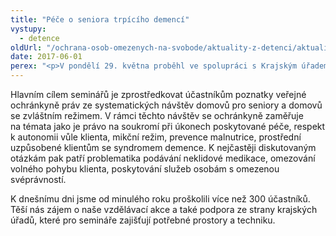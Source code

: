 ```yaml
---
title: "Péče o seniora trpícího demencí"
vystupy:
  - detence
oldUrl: "/ochrana-osob-omezenych-na-svobode/aktuality-z-detenci/aktuality-z-detenci-2017/pece-o-seniora-trpiciho-demenci/"
date: 2017-06-01
perex: "<p>V pondělí 29. května proběhl ve spolupráci s Krajským úřadem Královehradeckého kraje další ze série seminářů zaměřených problematiku péče o seniory trpící syndromem demence v pobytových sociálních službách.</p>"
---
```


<!-- imported from the old website -->

<p>Hlavním cílem seminářů je zprostředkovat účastníkům poznatky veřejné ochránkyně práv ze systematických návštěv domovů pro seniory a domovů se zvláštním režimem. V rámci těchto návštěv se ochránkyně zaměřuje na témata jako je právo na soukromí při úkonech poskytované péče, respekt k autonomii vůle klienta, mikční režim, prevence malnutrice, prostřední uzpůsobené klientům se syndromem demence. K nejčastěji diskutovaným otázkám pak patří problematika podávání neklidové medikace, omezování volného pohybu klienta, poskytování služeb osobám s omezenou svéprávností.</p><p> K dnešnímu dni jsme od minulého roku proškolili více než 300 účastníků. Těší nás zájem o naše vzdělávací akce a také podpora ze strany krajských úřadů, které pro semináře zajišťují potřebné prostory a techniku.</p>
